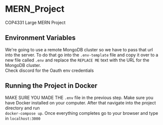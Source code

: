 # MERN_Project
COP4331 Large MERN Project

## Environment Variables
We're going to use a remote MongoDB cluster so we have to pass that url into the server.  To do that go into the 
`.env-template` file and copy it over to a new file called `.env` and replace the `REPLACE ME` text with the URL 
for the MongoDB cluster.  
Check discord for the Oauth env credentials

## Running the Project in Docker
MAKE SURE YOU MADE THE `.env` file in the previous step.  Make sure you have Docker installed on your computer.  After that navigate into the project directory and run  
`docker-compose up`.  Once everything completes go to your browser and type in `localhost:3000`
